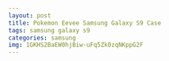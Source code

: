 ```yaml
---
layout: post
title: Pokemon Eevee Samsung Galaxy S9 Case
tags: samsung galaxy s9
categories: samsung
img: 1GKHS2BaEW0hjBiw-uFq5Zk0zqNKppG2F
---
```

